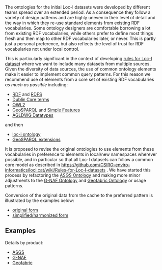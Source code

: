 The ontologies for the initial Loc-I datasets were developed by different teams spread over an extended period. 
As a consequence they follow a variety of design patterns and are highly uneven in their level of detail and the way in which they re-use standard elements from existing RDF vocabularies. Some ontology designers are comfortable borrowing a lot from existing RDF vocabularies, while others prefer to define most things fresh and then map to other RDF vocabularies later, or never. This is partly just a personal preference, but also reflects the level of trust for RDF vocabularies not under local control. 

This is particularly significant in the context of developing [rules for Loc-I dataset](Rules-for-Loc-I-datasets) where we want to include many datasets from multiple sources. Given the diversity of data sources, the use of common ontology elements make it easier to implement common query patterns. For this reason we recommend use of elements from a core set of existing RDF vocabularies _as much as possible_ including:

- [RDF](http://www.w3.org/1999/02/22-rdf-syntax-ns) and [RDFS](http://www.w3.org/2000/01/rdf-schema)
- [Dublin Core terms](http://purl.org/dc/terms/)
- [OWL2](http://www.w3.org/2002/07/owl)
- [GeoSPARQL](http://www.opengis.net/ont/geosparql) and [Simple Features](http://www.opengis.net/ont/sf)
- [AGLDWG Datatypes](http://linked.data.gov.au/def/datatype/) 

and then
- [loc-i ontology](http://linked.data.gov.au/def/loci)
- [GeoSPARQL extensions](http://linked.data.gov.au/def/geox#)

It is proposed to revise the original ontologies to use elements from these vocabularies in preference to elements in local/new namespaces wherever possible, and in particular so that all Loc-I datasets can follow a common core model as described in https://github.com/CSIRO-enviro-informatics/loci.cat/wiki/Rules-for-Loc-I-datasets . We have started this process by refactoring the [ASGS Ontology](https://github.com/AGLDWG/asgs-ont) and making more minor adjustments to the [G-NAF Ontology](https://github.com/AGLDWG/gnaf-ont) and [Geofabric Ontology](http://linked.data.gov.au/def/geofabric#) or usage patterns. 

Conversion of the original data from the cache to the preferred pattern is illustrated by the examples below: 
* [original form](https://raw.githubusercontent.com/CSIRO-enviro-informatics/loci-testdata/simplify-1/loci-ld-dataset/loci-instances-0.ttl)
* [simplified/harmonized form](https://raw.githubusercontent.com/CSIRO-enviro-informatics/loci-testdata/simplify-1/loci-ld-dataset/loci-instances-1.ttl)

## Examples
Details by product: 

* [ASGS](https://github.com/CSIRO-enviro-informatics/asgs-dataset/issues/13)
* [G-NAF](https://github.com/CSIRO-enviro-informatics/gnaf-dataset/issues/11)
* [Geofabric](https://github.com/CSIRO-enviro-informatics/geofabric-dataset/issues/26)
